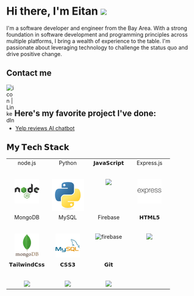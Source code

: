 # Hi there, I'm Eitan <img src="https://user-images.githubusercontent.com/43292234/179925738-4df11b89-1924-4d3d-82b5-3a197ac4f031.gif" width="50" />
<p>I'm a software developer and engineer from the Bay Area. With a strong foundation in software development and programming principles across multiple platforms, I bring a wealth of experience to the table. I'm passionate about leveraging technology to challenge the status quo and drive positive change.</p>

## Contact me
<a href="https://www.linkedin.com/in/eitan-klass/">
  <img align="left" src="https://www.svgrepo.com/show/81143/linkedin.svg" alt="icon | LinkedIn" width="21px"/> 
</a>
<br></br>

## Here's my favorite project I've done:
- [Yelp reviews AI chatbot](https://github.com/eitanklass1/public-tastebot)

## 𝗠𝘆 𝗧𝗲𝗰h 𝗦𝘁𝗮𝗰𝗸

<table>
  <tbody>
    <tr valign="top">
      <td width="25%" align="center">
        <span>node.js</span><br><br><br>
        <img height="64px" src="https://raw.githubusercontent.com/devicons/devicon/master/icons/nodejs/nodejs-original-wordmark.svg" alt="nodejs"/>
      </td>
      <td width="25%" align="center">
        <span>Python</span><br><br><br>
        <img height="84px" src="https://raw.githubusercontent.com/devicons/devicon/master/icons/python/python-original.svg" alt="python"/>
      </td>
      <td width="25%" align="center">
        <span>𝗝𝗮𝘃𝗮𝗦𝗰𝗿𝗶𝗽𝘁</span><br><br><br>
        <img height="64px" src="https://cdn.svgporn.com/logos/javascript.svg">
      </td>
      <td width="25%" align="center">
        <span>Express.js</span><br><br><br>
        <img height="64px" src="https://raw.githubusercontent.com/devicons/devicon/master/icons/express/express-original-wordmark.svg" alt="express"/>
      </td>
    </tr>
    <tr valign="top">
      <td width="25%" align="center">
        <span>MongoDB</span><br><br><br>
        <img height="64px" src="https://raw.githubusercontent.com/devicons/devicon/master/icons/mongodb/mongodb-original-wordmark.svg" alt="mongodb"/>
      </td>
      <td width="25%" align="center">
        <span>MySQL</span><br><br><br>
        <img height="64px" src="https://raw.githubusercontent.com/devicons/devicon/master/icons/mysql/mysql-original-wordmark.svg" alt="mysql"/>
      </td>
      <td width="25%" align="center">
        <span>Firebase</span><br><br><br>
        <img height="64px" src="https://www.vectorlogo.zone/logos/firebase/firebase-icon.svg" alt="firebase"/>
      </td>
      <td width="25%" align="center">
        <span>𝗛𝗧𝗠𝗟𝟱</span><br><br><br>
        <img height="64px" src="https://cdn.svgporn.com/logos/html-5.svg">
      </td>
    </tr>
    <tr valign="top">
      <td width="25%" align="center">
        <span>𝗧𝗮𝗶𝗹𝘄𝗶𝗻𝗱𝗖𝘀𝘀</span><br><br><br>
        <img height="64px" src="https://cdn.svgporn.com/logos/tailwindcss-icon.svg">
      </td>
      <td width="25%" align="center">
        <span>𝗖𝗦𝗦𝟯</span><br><br><br>
        <img height="64px" src="https://cdn.svgporn.com/logos/css-3.svg">
      </td>
      <td width="25%" align="center">
        <span>𝗚𝗶𝘁</span><br><br><br>
        <img height="64px" src="https://cdn.svgporn.com/logos/git-icon.svg">
      </td>
    </tr>
  </tbody>
</table>
